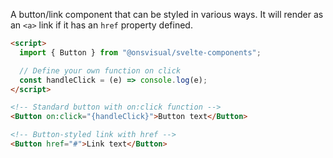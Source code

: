 A button/link component that can be styled in various ways. It will render as an `<a>` link if it has an `href` property defined.

<!-- prettier-ignore -->
```html
<script>
  import { Button } from "@onsvisual/svelte-components";

  // Define your own function on click
  const handleClick = (e) => console.log(e);
</script>

<!-- Standard button with on:click function -->
<Button on:click="{handleClick}">Button text</Button>

<!-- Button-styled link with href -->
<Button href="#">Link text</Button>
```
